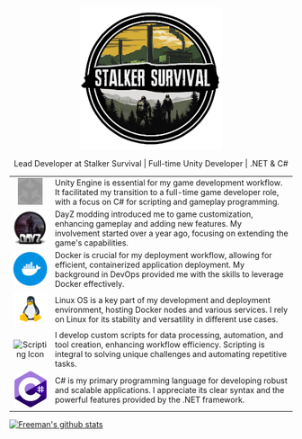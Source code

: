 <div align="center">
  <img src="./images/ssurv_logo.png" alt="DayZ circle logo" width="50%" style="max-width: 100%; object-fit: contain;">
</div>

<p align="center">Lead Developer at Stalker Survival | Full-time Unity Developer | .NET & C#</p>

<table>
  <tr >
    <td align="center" width="60px"><img src="./images/unity.svg" alt="Unity" style="filter: invert(48%) saturate(2476%) hue-rotate(86deg) brightness(118%) contrast(119%); max-width: 100%; object-fit: contain;"></td>
    <td>Unity Engine is essential for my game development workflow. It facilitated my transition to a full-time game developer role, with a focus on C# for scripting and gameplay programming.</td>
  </tr>
  <tr>
    <td align="center" width="60px"><img src="./images/dayz.png" alt="DayZ circle logo" style="max-width: 100%; object-fit: contain;"></td>
    <td>DayZ modding introduced me to game customization, enhancing gameplay and adding new features. My involvement started over a year ago, focusing on extending the game's capabilities.</td>
  </tr>
  <tr>
    <td align="center" width="60px"><img src="./images/docker-svgrepo-com.svg" alt="Docker Icon" style="max-width: 100%; object-fit: contain;"></td>
    <td>Docker is crucial for my deployment workflow, allowing for efficient, containerized application deployment. My background in DevOps provided me with the skills to leverage Docker effectively.</td>
  </tr>
  <tr>
    <td align="center" width="60px"><img src="./images/linux.png" alt="Linux Icon" style="max-width: 100%; object-fit: contain;"></td>
    <td>Linux OS is a key part of my development and deployment environment, hosting Docker nodes and various services. I rely on Linux for its stability and versatility in different use cases.</td>
  </tr>
  <tr>
    <td align="center" width="60px"><img src="./images/Terminal cmd.ico" alt="Scripting Icon" style="max-width: 100%; object-fit: contain;"></td>
    <td>I develop custom scripts for data processing, automation, and tool creation, enhancing workflow efficiency. Scripting is integral to solving unique challenges and automating repetitive tasks.</td>
  </tr>
  <tr>
    <td align="center" width="60px"><img src="./images/csharp.png" alt=".NET Icon" style="max-width: 100%; object-fit: contain;"></td>
    <td>C# is my primary programming language for developing robust and scalable applications. I appreciate its clear syntax and the powerful features provided by the .NET framework.</td>
  </tr>
</table>

[![Freeman's github stats](https://github-readme-stats.vercel.app/api?username=foxapo&count_private=true&show_icons=true&theme=onedark)](https://github.com/foxapo)

